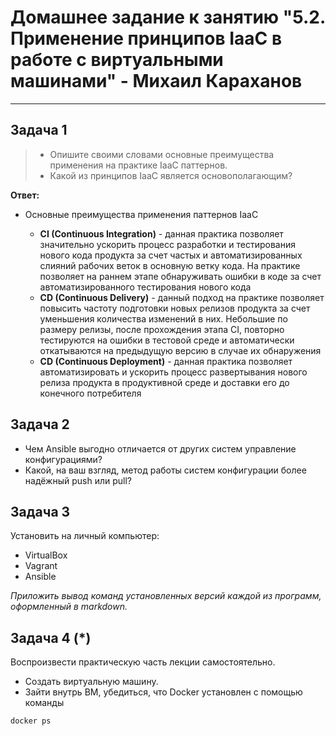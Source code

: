 # Домашнее задание к занятию "5.2. Применение принципов IaaC в работе с виртуальными машинами" - Михаил Караханов

---

## Задача 1

>- Опишите своими словами основные преимущества применения на практике IaaC паттернов.
>- Какой из принципов IaaC является основополагающим?

**Ответ:**

- Основные преимущества применения паттернов IaaC

  - **CI (Continuous Integration)** - данная практика позволяет значительно ускорить процесс разработки и тестирования нового кода продукта за счет частых и автоматизированных слияний рабочих веток в основную ветку кода. На практике позволяет на раннем этапе обнаруживать ошибки в коде за счет автоматизированного тестирования нового кода
  - **CD (Continuous Delivery)** - данный подход на практике позволяет повысить частоту подготовки новых релизов продукта за счет уменьшения количества изменений в них. Небольшие по размеру релизы, после прохождения этапа CI, повторно тестируются на ошибки в тестовой среде и автоматически откатываются на предыдущую версию в случае их обнаружения
  - **CD (Continuous Deployment)** - данная практика позволяет автоматизировать и ускорить процесс развертывания нового релиза продукта в продуктивной среде и доставки его до конечного потребителя

## Задача 2

- Чем Ansible выгодно отличается от других систем управление конфигурациями?
- Какой, на ваш взгляд, метод работы систем конфигурации более надёжный push или pull?

## Задача 3

Установить на личный компьютер:

- VirtualBox
- Vagrant
- Ansible

*Приложить вывод команд установленных версий каждой из программ, оформленный в markdown.*

## Задача 4 (*)

Воспроизвести практическую часть лекции самостоятельно.

- Создать виртуальную машину.
- Зайти внутрь ВМ, убедиться, что Docker установлен с помощью команды

```bash
docker ps
```
